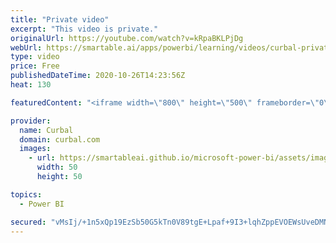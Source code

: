 ```yaml
---
title: "Private video"
excerpt: "This video is private."
originalUrl: https://youtube.com/watch?v=kRpaBKLPjDg
webUrl: https://smartable.ai/apps/powerbi/learning/videos/curbal-private-video/
type: video
price: Free
publishedDateTime: 2020-10-26T14:23:56Z
heat: 130

featuredContent: "<iframe width=\"800\" height=\"500\" frameborder=\"0\" src=\"https://www.youtube.com/embed/kRpaBKLPjDg\" allow=\"accelerometer; autoplay; encrypted-media; gyroscope; picture-in-picture\" allowfullscreen></iframe>"

provider:
  name: Curbal
  domain: curbal.com
  images:
    - url: https://smartableai.github.io/microsoft-power-bi/assets/images/organizations/curbal.com-50x50.jpg
      width: 50
      height: 50

topics:
  - Power BI

secured: "vMsIj/+1n5xQp19EzSb50G5kTn0V89tgE+Lpaf+9I3+lqhZppEVOEWsUveDMNl2RcZoONAv1w0ApsKAgPyxUIw2e80gaK7vEO/EMHCcKwIHT+EaOn+rm4xxrVnZaRXPt0YOJupKH/3hp/hW/Q35a4cs8bN2aBTVKg8qIj+3tXycu9cJhg4Zb3WID9StHirywQuSWFdNy2vYecLE1iiQV9ynjtCJs9DvEDbJInPysScI4hoKdYc/Nz+XQ/BNIUtk1lUsYTcJaV5MENTt2RBTIDsNJbr+CR00JH8i74iKMgUgXiba0VkJyTvOnru9kpeh/heUFjhclUKreB6mgL31Bw6RB99E3qFoeqfq8NSB+XcY=;rVXxqHTatD2Tf5p/b8OFAw=="
---
```



